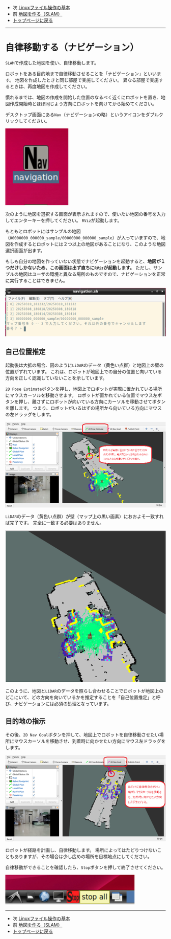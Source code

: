 - 次 [Linuxファイル操作の基本](./file.md)
- 前 [地図を作る（SLAM）](./slam.md)
- [トップページに戻る](../README.md)

---

# 自律移動する（ナビゲーション）

`SLAM`で作成した地図を使い、自律移動します。

ロボットをある目的地まで自律移動させることを「ナビゲーション」といいます。
地図を作成したときと同じ部屋で実施してください。
異なる部屋で実施するときは、再度地図を作成してください。

慣れるまでは、地図の作成を開始した位置のなるべく近くにロボットを置き、地図作成開始時とほぼ同じよう方向にロボットを向けてから始めてください。

デスクトップ画面にある`Nav`（ナビゲーションの略）というアイコンをダブルクリックしてください。

![2025-03-08_180654.png](../images/2025-03-08_180654.png)

次のように地図を選択する画面が表示されますので、使いたい地図の番号を入力してエンターキーを押してください。
`RViz`が起動します。

もともとロボットにはサンプルの地図（`00000000_000000_sample/00000000_000000_sample`）が入っていますので、地図を作成するとロボットには２つ以上の地図があることになり、このような地図選択画面が出ます。

もしも自分の地図を作っていない状態でナビゲーションを起動すると、**地図が１つだけしかないため、この画面は出ず直ちに`RViz`が起動します。**
ただし、サンプルの地図はユーザの環境と異なる場所のものですので、ナビゲーションを正常に実行することはできません。

![2025-03-08_180844.png](../images/2025-03-08_180844.png)

## 自己位置推定

起動後は大抵の場合、図のように`LiDAR`のデータ（黄色い点群）と地図上の壁の位置がずれています。
これは、ロボットが地図上での自分の位置と向いている方向を正しく認識していないことを示しています。

`2D Pose Estimate`ボタンを押し、地図上でロボットが実際に置かれている場所にマウスカーソルを移動させます。
ロボットが置かれている位置でマウス左ボタンを押し、離さずにロボットが向いている方向にカーソルを移動させてボタンを離します。
つまり、ロボットがいるはずの場所から向いている方向にマウスの左ドラッグをします。

![2025-03-08_18-20-28.png](../images/2025-03-08_18-20-28.png)

`LiDAR`のデータ（黄色い点群）が壁（マップ上の黒い画素）におおよそ一致すれば完了です。
完全に一致する必要はありません。

![2025-03-08_182759.png](../images/2025-03-08_182759.png)

このように、地図と`LiDAR`のデータを照らし合わせることでロボットが地図上のどこにいて、どの方向を向いているかを推定することを「自己位置推定」と呼び、ナビゲーションには必須の処理となっています。

## 目的地の指示

その後、`2D Nav Goal`ボタンを押して、地図上でロボットを自律移動させたい場所にマウスカーソルを移動させ、到着時に向かせたい方向にマウス左ドラッグをします。

![2025-03-08_18-30-42_mod.png](../images/2025-03-08_18-30-42_mod.png)

ロボットが経路を計画し、自律移動します。
場所によってはたどりつけないこともありますが、その場合は少し広めの場所を目標地点にしてください。

自律移動ができることを確認したら、`Stop`ボタンを押して終了させてください。

![2025-03-08_175253.png](../images/2025-03-08_175253.png)

---

- 次 [Linuxファイル操作の基本](./file.md)
- 前 [地図を作る（SLAM）](./slam.md)
- [トップページに戻る](../README.md)
